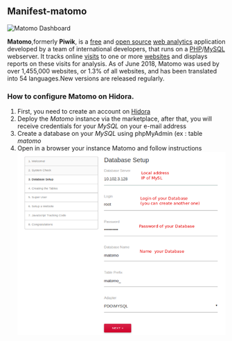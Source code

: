 ## Manifest-matomo

![Matomo Dashboard](https://upload.wikimedia.org/wikipedia/commons/thumb/7/75/Piwik_screenshot_german.png/300px-Piwik_screenshot_german.png)

**Matomo**,formerly **Piwik**, is a [free](https://en.wikipedia.org/wiki/Free_software "Free software") and [open source](https://en.wikipedia.org/wiki/Open_source "Open source")  [web analytics](https://en.wikipedia.org/wiki/Web_analytics "Web analytics") application developed by a team of international developers, that runs on a [PHP](https://en.wikipedia.org/wiki/PHP "PHP")/[MySQL](https://en.wikipedia.org/wiki/MySQL "MySQL") webserver. It tracks online [visits](https://en.wikipedia.org/wiki/Page_view "Page view") to one or more [websites](https://en.wikipedia.org/wiki/Website "Website") and displays reports on these visits for analysis. As of June 2018, Matomo was used by over 1,455,000 websites, or 1.3% of all websites, and has been translated into 54 languages.New versions are released regularly.

### How to configure Matomo on Hidora.

 1. First, you need to create an account on [Hidora](https://app.hidora.com)
 2. Deploy the *Matomo* instance via the marketplace, after that, you will receive credentials for your *MySQL* on your e-mail address
 3. Create a database on your *MySQL* using phpMyAdmin (ex : table *matomo*
 4. Open in a browser your instance Matomo and follow instructions ![enter image description here](https://raw.githubusercontent.com/HidoraSwiss/manifest-matomo/master/Matomo-Config.png)

